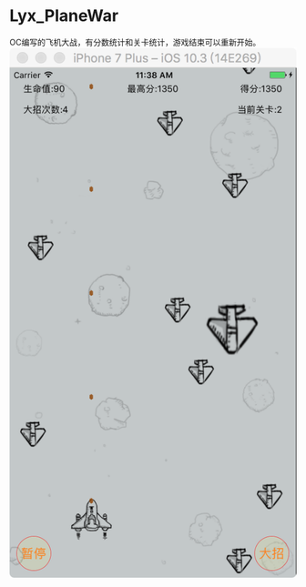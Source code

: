 # Lyx_PlaneWar
OC编写的飞机大战，有分数统计和关卡统计，游戏结束可以重新开始。
 ![image](https://github.com/Demaxiya123/Lyx_PlaneWar/blob/master/1.png)
